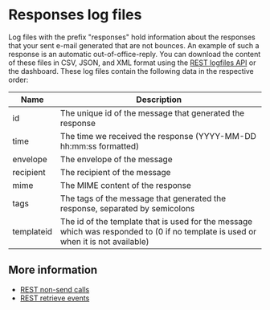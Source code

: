 # Responses log files

Log files with the prefix "responses" hold information about the responses
that your sent e-mail generated that are not bounces. An example of such a
response is an automatic out-of-office-reply. You can download the content
of these files in CSV, JSON, and XML format using the [REST logfiles API](rest-logfiles)
or the dashboard. These log files contain the following data in the
respective order:

| Name        | Description                                                                                                                       |
| ----------- | --------------------------------------------------------------------------------------------------------------------------------- |
| id          | The unique id of the message that generated the response                                                                          |
| time        | The time we received the response (YYYY-MM-DD hh:mm:ss formatted)                                                                 |
| envelope    | The envelope of the message                                                                                                       |
| recipient   | The recipient of the message                                                                                                      |
| mime        | The MIME content of the response                                                                                                  |
| tags        | The tags of the message that generated the response, separated by semicolons                                                      |
| templateid  | The id of the template that is used for the message which was responded to (0 if no template is used or when it is not available) |

## More information

* [REST non-send calls](./rest-other-calls)
* [REST retrieve events](./rest-events)
